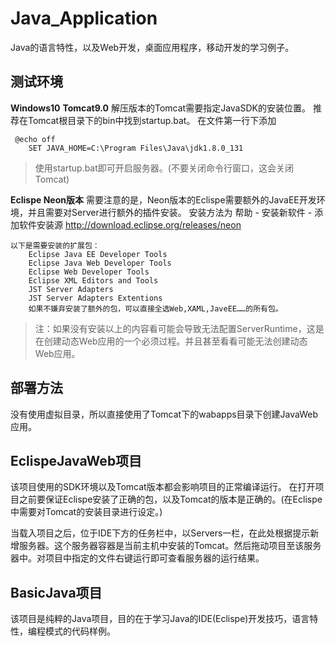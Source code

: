 # Java_Application
Java的语言特性，以及Web开发，桌面应用程序，移动开发的学习例子。

## 测试环境 
**Windows10**
**Tomcat9.0**
解压版本的Tomcat需要指定JavaSDK的安装位置。
推荐在Tomcat根目录下的bin中找到startup.bat。
在文件第一行下添加
``` livescript
 @echo off
    SET JAVA_HOME=C:\Program Files\Java\jdk1.8.0_131
```
> 使用startup.bat即可开启服务器。(不要关闭命令行窗口，这会关闭Tomcat)

**Eclispe Neon版本**
需要注意的是，Neon版本的Eclispe需要额外的JavaEE开发环境，并且需要对Server进行额外的插件安装。
安装方法为 帮助 - 安装新软件 - 添加软件安装源 http://download.eclipse.org/releases/neon
    
    以下是需要安装的扩展包：
        Eclipse Java EE Developer Tools
        Eclipse Java Web Developer Tools
        Eclipse Web Developer Tools
        Eclipse XML Editors and Tools
        JST Server Adapters
        JST Server Adapters Extentions
        如果不嫌弃安装了额外的包，可以直接全选Web,XAML,JaveEE……的所有包。
    

> 注：如果没有安装以上的内容看可能会导致无法配置ServerRuntime，这是在创建动态Web应用的一个必须过程。并且甚至看看可能无法创建动态Web应用。

## 部署方法
没有使用虚拟目录，所以直接使用了Tomcat下的wabapps目录下创建JavaWeb应用。

## EclispeJavaWeb项目
该项目使用的SDK环境以及Tomcat版本都会影响项目的正常编译运行。
在打开项目之前要保证Eclispe安装了正确的包，以及Tomcat的版本是正确的。(在Eclispe中需要对Tomcat的安装目录进行设定。)

当载入项目之后，位于IDE下方的任务栏中，以Servers一栏，在此处根据提示新增服务器。这个服务器容器是当前主机中安装的Tomcat。然后拖动项目至该服务器中。对项目中指定的文件右键运行即可查看服务器的运行结果。
## BasicJava项目
该项目是纯粹的Java项目，目的在于学习Java的IDE(Eclispe)开发技巧，语言特性，编程模式的代码样例。